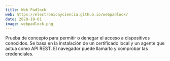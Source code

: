 ```yaml
---
title: Web Padlock
web: https://electronicayciencia.github.io/webpadlock/
date: 2020-10-01
image: webpadlock.png
---
```


Prueba de concepto para permitir o denegar el acceso a dispositivos conocidos. 
Se basa en la instalación de un certificado local y un agente que actua como API REST.
El navegador puede llamarlo y comprobar las credenciales. 

